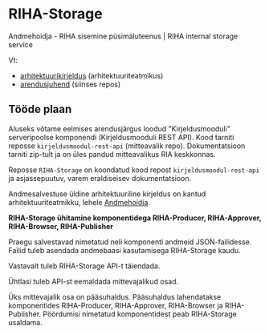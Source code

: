 # RIHA-Storage
Andmehoidja - RIHA sisemine püsimäluteenus | RIHA internal storage service 

Vt:
- [arhitektuurikirjeldus](https://arhitektuur.riha.ee/Andmehoidja) (arhitektuuriteatmikus)
- [arendusjuhend](docs/Arendusjuhend) (siinses repos)

## Tööde plaan

Aluseks võtame eelmises arendusjärgus loodud "Kirjeldusmooduli" serveripoolse komponendi (Kirjeldusmooduli REST API). Kood tarniti reposse `kirjeldusmoodul-rest-api` (mitteavalik repo). Dokumentatsioon tarniti zip-tult ja on üles pandud mitteavalikus RIA keskkonnas.

Reposse `RIHA-Storage` on koondatud kood repost `kirjeldusmoodul-rest-api` ja asjassepuutuv, varem eraldiseisev dokumentatsioon. 

Andmesalvestuse üldine arhitektuuriline kirjeldus on kantud arhitektuuriteatmikku, lehele [Andmehoidja](https://e-gov.github.io/RIHA-Index/Andmehoidja).

__RIHA-Storage ühitamine komponentidega RIHA-Producer, RIHA-Approver, RIHA-Browser, RIHA-Publisher__

Praegu salvestavad nimetatud neli komponenti andmeid JSON-failidesse. Failid tuleb asendada andmebaasi kasutamisega RIHA-Storage kaudu.

Vastavalt tuleb RIHA-Storage API-t täiendada.

Ühtlasi tuleb API-st eemaldada mittevajalikud osad.

Üks mittevajalik osa on pääsuhaldus. Pääsuhaldus lahendatakse komponentides RIHA-Producer, RIHA-Approver, RIHA-Browser ja RIHA-Publisher. Pöördumisi nimetatud komponentidest peab RIHA-Storage usaldama. 




